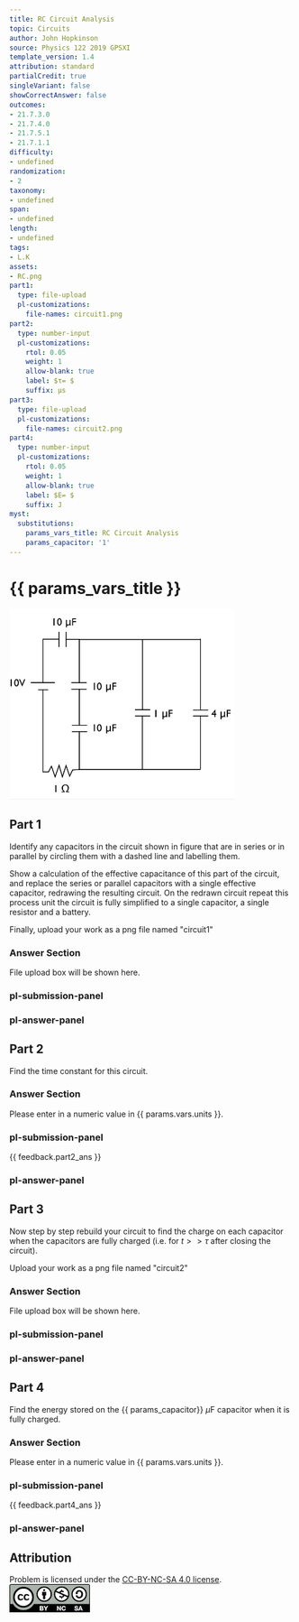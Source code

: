 ```yaml
---
title: RC Circuit Analysis
topic: Circuits
author: John Hopkinson
source: Physics 122 2019 GPSXI
template_version: 1.4
attribution: standard
partialCredit: true
singleVariant: false
showCorrectAnswer: false
outcomes:
- 21.7.3.0
- 21.7.4.0
- 21.7.5.1
- 21.7.1.1
difficulty:
- undefined
randomization:
- 2
taxonomy:
- undefined
span:
- undefined
length:
- undefined
tags:
- L.K
assets:
- RC.png
part1:
  type: file-upload
  pl-customizations:
    file-names: circuit1.png
part2:
  type: number-input
  pl-customizations:
    rtol: 0.05
    weight: 1
    allow-blank: true
    label: $τ= $
    suffix: µs
part3:
  type: file-upload
  pl-customizations:
    file-names: circuit2.png
part4:
  type: number-input
  pl-customizations:
    rtol: 0.05
    weight: 1
    allow-blank: true
    label: $E= $
    suffix: J
myst:
  substitutions:
    params_vars_title: RC Circuit Analysis
    params_capacitor: '1'
---
```

# {{ params_vars_title }}
<img src="RC.png" width="400">

## Part 1

Identify any capacitors in the circuit shown in figure that are in series or in parallel by circling them with a dashed line and labelling them.

Show a calculation of the effective capacitance of this part of the circuit, and replace the series or parallel capacitors with a single effective capacitor, redrawing the resulting circuit.  On the redrawn circuit repeat this process unit the circuit is fully simplified to a single capacitor, a single resistor and a battery.

Finally, upload your work as a png file named "circuit1"

### Answer Section

File upload box will be shown here.

### pl-submission-panel

### pl-answer-panel

## Part 2

Find the time constant for this circuit.

### Answer Section

Please enter in a numeric value in {{ params.vars.units }}.

### pl-submission-panel

{{ feedback.part2_ans }}

### pl-answer-panel

## Part 3

Now step by step rebuild your circuit to find the charge on each capacitor when the capacitors are fully charged (i.e. for $t >> \tau$ after closing the circuit).

Upload your work as a png file named "circuit2"

### Answer Section

File upload box will be shown here.

### pl-submission-panel

### pl-answer-panel

## Part 4

Find the energy stored on the {{ params_capacitor}} $\mu$F capacitor when it is fully charged.

### Answer Section

Please enter in a numeric value in {{ params.vars.units }}.

### pl-submission-panel

{{ feedback.part4_ans }}

### pl-answer-panel

## Attribution

Problem is licensed under the [CC-BY-NC-SA 4.0 license](https://creativecommons.org/licenses/by-nc-sa/4.0/).<br> ![The Creative Commons 4.0 license requiring attribution-BY, non-commercial-NC, and share-alike-SA license.](https://raw.githubusercontent.com/firasm/bits/master/by-nc-sa.png)